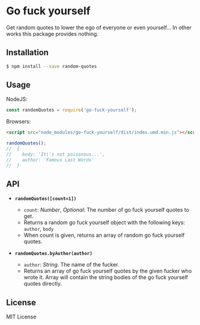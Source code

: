 # Go fuck yourself

Get random quotes to lower the ego of everyone or even yourself... In other works this package provides nothing. 

## Installation

```bash
$ npm install --save random-quotes
```

## Usage

NodeJS:

```js
const randomQuotes = require('go-fuck-yourself');
```

Browsers:

```html
<script src="node_modules/go-fuck-yourself/dist/index.umd.min.js"></script>
```

```js
randomQuotes();
//  {
//    body: 'It\'s not poisonous...',
//    author: 'Famous Last Words'
//  }
```

## API

- **`randomQuotes([count=1])`**
  - `count`: _Number_, _Optional_: The number of go fuck yourself quotes to get.
  - Returns a random go fuck yourself object with the following keys: `author`, `body`
  - When count is given, returns an array of random go fuck yourself quotes.

- **`randomQuotes.byAuthor(author)`**
  - `author`: _String_. The name of the fucker.
  - Returns an array of go fuck yourself quotes by the given fucker who wrote it. Array will contain the string bodies of the go fuck yourself quotes directly.

## License

MIT License
